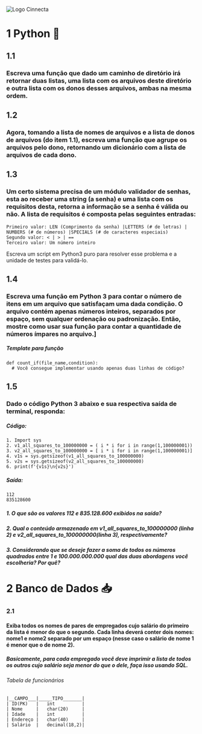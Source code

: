 ![Logo Cinnecta](https://assets.website-files.com/5b8d55652232e200a00ede43/5d03ee1b35c4e126832eb9b1_cinnecta_logo_horizontal_icone_rgb_gradiente.png)
# 1 Python 🐍
## 1.1 
### Escreva  uma  função  que  dado  um  caminho  de  diretório  irá  retornar  duas listas,  uma  lista  com  os  arquivos  deste  diretório  e  outra  lista  com  os  donos desses arquivos, ambas na mesma ordem.

## 1.2 
### Agora, tomando a lista de nomes de arquivos e a lista de donos de arquivos (do item  1.1),  escreva  uma  função  que  agrupe  os  arquivos  pelo  dono,  retornando um  dicionário  com  a  lista  de  arquivos  de  cada  dono.

## 1.3
### Um certo sistema precisa de um módulo validador de senhas, esta ao receber uma string (a senha) e uma lista com os requisitos desta, retorna a informação se  a  senha  é  válida  ou  não.   A  lista  de  requisitos é composta  pelas  seguintes entradas:
```
Primeiro valor: LEN (Comprimento da senha) |LETTERS (# de letras) | NUMBERS (# de números) |SPECIALS (# de caracteres especiais)
Segundo valor: < | > | ==
Terceiro valor: Um número inteiro
```
Escreva um script em Python3 puro para resolver esse problema e a unidade de testes para validá-lo.

## 1.4
### Escreva uma função em Python 3 para  contar o número  de  itens  em um arquivo que satisfaçam uma dada condição. O arquivo contém apenas números inteiros, separados por espaço, sem qualquer ordenação ou padronização. Então, mostre como usar sua  função para contar a quantidade de números ímpares no arquivo.]
##### Template para função
```
def count_if(file_name,condition):
  # Você consegue implementar usando apenas duas linhas de código?
  ```
## 1.5
### Dado o código Python 3 abaixo e sua respectiva saída de terminal, responda:
##### Código:
```
1. Import sys
2. v1_all_squares_to_100000000 = ( i * i for i in range(1,100000001))
3. v2_all_squares_to_100000000 = [ i * i for i in range(1,100000001)]
4. v1s = sys.getsizeof(v1_all_squares_to_100000000)
5. v2s = sys.getsizeof(v2_all_squares_to_100000000)
6. print(f'{v1s}\n{v2s}')
```
##### Saída:
```
112
835128600
```
##### 1. O que são os valores 112 e 835.128.600 exibidos na saída?
##### 2. Qual o conteúdo armazenado em v1_all_squares_to_100000000 (linha 2) e v2_all_squares_to_100000000(linha 3), respectivamente?
##### 3. Considerando  que  se  deseje  fazer  a  soma  de  todos  os  números  quadrados  entre  1  e  100.000.000.000  qual das duas abordagens você escolheria?  Por quê?

# 2 Banco de Dados 📥
### 2.1
#### Exiba todos os nomes de pares de empregados cujo salário do primeiro da lista é menor do que o segundo. Cada  linha  deverá  conter  dois  nomes:  nome1  e  nome2  separado  por  um  espaço  (nesse  caso  o  salário  de nome  1 é menor que o de nome  2).
##### Basicamente, para cada empregado você deve imprimir a lista de todos os outros cujo salário seja menor do que o dele, faça isso usando SQL.
###### Tabela de funcionários
```
|__CAMPO___|_____TIPO_______|
| ID(PK)   |   int          |
| Nome     |   char(20)     |
| Idade    |   int          |
| Endereço |   char(40)     |
| Salário  |   decimal(18,2)|
```
